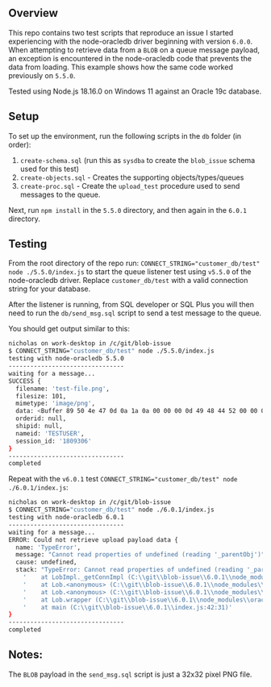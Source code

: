 Overview
---
This repo contains two test scripts that reproduce an issue I started experiencing with the node-oracledb driver beginning with version `6.0.0`. When attempting to retrieve data from a `BLOB` on a queue message payload, an exception is encountered in the node-oracledb code that prevents the data from loading. This example shows how the same code worked previously on `5.5.0`.

Tested using Node.js 18.16.0 on Windows 11 against an Oracle 19c database.


Setup
---
To set up the environment, run the following scripts in the `db` folder (in order):

1. `create-schema.sql` (run this as `sysdba` to create the `blob_issue` schema used for this test)
2. `create-objects.sql` - Creates the supporting objects/types/queues
3. `create-proc.sql` - Create the `upload_test` procedure used to send messages to the queue.

Next, run `npm install` in the `5.5.0` directory, and then again in the `6.0.1` directory.


Testing
---
From the root directory of the repo run: `CONNECT_STRING="customer_db/test" node ./5.5.0/index.js` to start the queue listener test using `v5.5.0` of the node-oracledb driver. Replace `customer_db/test` with a valid connection string for your database.

After the listener is running, from SQL developer or SQL Plus you will then need to run the `db/send_msg.sql` script to send a test message to the queue.

You should get output similar to this:

```bash
nicholas on work-desktop in /c/git/blob-issue
$ CONNECT_STRING="customer_db/test" node ./5.5.0/index.js
testing with node-oracledb 5.5.0
--------------------------------
waiting for a message...
SUCCESS {
  filename: 'test-file.png',
  filesize: 101,
  mimetype: 'image/png',
  data: <Buffer 89 50 4e 47 0d 0a 1a 0a 00 00 00 0d 49 48 44 52 00 00 00 20 00 00 00 20 08 06 00 00 00 73 7a 7a f4 00 00 00 2c 49 44 41 54 78 da ed ce 31 01 00 00 0c ... 51 more bytes>,
  orderid: null,
  shipid: null,
  nameid: 'TESTUSER',
  session_id: '1809306'
}
--------------------------------
completed
```

Repeat with the `v6.0.1` test `CONNECT_STRING="customer_db/test" node ./6.0.1/index.js`:

```bash
nicholas on work-desktop in /c/git/blob-issue
$ CONNECT_STRING="customer_db/test" node ./6.0.1/index.js
testing with node-oracledb 6.0.1
--------------------------------
waiting for a message...
ERROR: Could not retrieve upload payload data {
  name: 'TypeError',
  message: "Cannot read properties of undefined (reading '_parentObj')",
  cause: undefined,
  stack: "TypeError: Cannot read properties of undefined (reading '_parentObj')\n" +
    '    at LobImpl._getConnImpl (C:\\git\\blob-issue\\6.0.1\\node_modules\\oracledb\\lib\\impl\\lob.js:43:29)\n' +
    '    at Lob.<anonymous> (C:\\git\\blob-issue\\6.0.1\\node_modules\\oracledb\\lib\\util.js:154:29)\n' +
    '    at Lob.<anonymous> (C:\\git\\blob-issue\\6.0.1\\node_modules\\oracledb\\lib\\util.js:176:25)\n' +
    '    at Lob.wrapper (C:\\git\\blob-issue\\6.0.1\\node_modules\\oracledb\\lib\\util.js:123:19)\n' +
    '    at main (C:\\git\\blob-issue\\6.0.1\\index.js:42:31)'
}
--------------------------------
completed
```


Notes:
---
The `BLOB` payload in the `send_msg.sql` script is just a 32x32 pixel PNG file.
